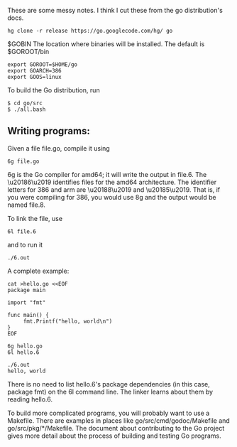 These are some messy notes.
I think I cut these from the go distribution's docs.

    hg clone -r release https://go.googlecode.com/hg/ go

$GOBIN
The location where binaries will be installed. The default is $GOROOT/bin

    export GOROOT=$HOME/go
    export GOARCH=386
    export GOOS=linux


To build the Go distribution, run

    $ cd go/src
    $ ./all.bash


## Writing programs:

Given a file file.go, compile it using

    6g file.go

6g is the Go compiler for amd64; it will write the output in file.6. The
\u20186\u2019 identifies files for the amd64 architecture. The identifier
letters for 386 and arm are \u20188\u2019 and \u20185\u2019. That is,
if you were compiling for 386, you would use 8g and the output would be
named file.8.

To link the file, use

    6l file.6

and to run it

    ./6.out

A complete example:

    cat >hello.go <<EOF
    package main

    import "fmt"

    func main() {
         fmt.Printf("hello, world\n")
    }
    EOF

    6g hello.go
    6l hello.6

    ./6.out
    hello, world


There is no need to list hello.6's package dependencies (in this case,
package fmt) on the 6l command line. The linker learns about them by
reading hello.6.

To build more complicated programs, you will probably want to use a
Makefile. There are examples in places like go/src/cmd/godoc/Makefile and
go/src/pkg/*/Makefile. The document about contributing to the Go project
gives more detail about the process of building and testing Go programs.

